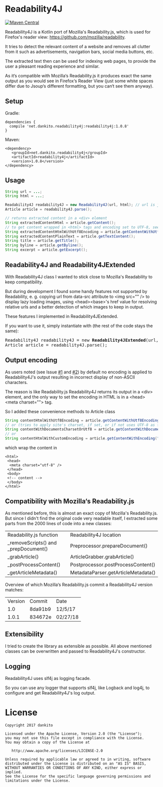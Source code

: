 # Readability4J
[![Maven Central](https://maven-badges.herokuapp.com/maven-central/net.dankito.readability4j/readability4j/badge.svg)](https://maven-badges.herokuapp.com/maven-central/net.dankito.readability4j/readability4j)

Readability4J is a Kotlin port of Mozilla's Readability.js, which is used for Firefox's reader view: https://github.com/mozilla/readability.

It tries to detect the relevant content of a website and removes all clutter from it such as advertisements, navigation bars, social media buttons, etc.

The extracted text then can be used for indexing web pages, to provide the user a pleasant reading experience and similar.

As it‘s compatible with Mozilla‘s Readability.js it produces exact the same output as you would see in Firefox‘s Reader View (just some white spaces differ due to Jsoup‘s different formatting, but you can‘t see them anyway).

## Setup

Gradle:
```
dependencies {
  compile 'net.dankito.readability4j:readability4j:1.0.8'
}
```

Maven:
```
<dependency>
   <groupId>net.dankito.readability4j</groupId>
   <artifactId>readability4j</artifactId>
   <version>1.0.8</version>
</dependency>
```


## Usage

```java
String url = ...;
String html = ...;

Readability4J readability4J = new Readability4J(url, html); // url is just needed to resolve relative urls
Article article = readability4J.parse();

// returns extracted content in a <div> element
String extractedContentHtml = article.getContent();
// to get content wrapped in <html> tags and encoding set to UTF-8, see chapter 'Output encoding'
String extractedContentHtmlWithUtf8Encoding = article.getContentWithUtf8Encoding();
String extractedContentPlainText = article.getTextContent();
String title = article.getTitle();
String byline = article.getByline();
String excerpt = article.getExcerpt();
```

## Readability4J and Readability4JExtended

With Readability4J class I wanted to stick close to Mozilla's Readability to keep compatibility.

But during development I found some handy features not supported by Readability, e. g. copying url from data-src 
attribute to &lt;img src="" /> to display lazy loading images, using &lt;head>&lt;base>'s href value for resolving 
relative urls and a 
better 
detection of 
which 
images to keep in output.

These features I implemented in Readability4JExtended.

If you want to use it, simply instantiate with (the rest of the code stays the same):

<pre>
Readability4J readability4J = new <b>Readability4JExtended</b>(url, html);
Article article = readability4J.parse();
</pre>

## Output encoding

As users noted (see Issue [#1](https://github.com/dankito/Readability4J/issues/1) and [#2](https://github.com/dankito/Readability4J/issues/2))
by default no encoding is applied to Readability4J's output resulting in incorrect display of non-ASCII characters.

The reason is like Readability.js Readability4J returns its output in a &lt;div> element, and the only way to set the
encoding in HTML is in a &lt;head>&lt;meta charset=""> tag.

So I added these convenience methods to Article class

```java
String contentHtmlWithUtf8Encoding = article.getContentWithUtf8Encoding();
// or (tries to apply site's charset, if set, or if not uses UTF-8 as fallback
String contentWithDocumentsCharsetOrUtf8 = article.getContentWithDocumentsCharsetOrUtf8();
// or
String contentHtmlWithCustomEncoding = article.getContentWithEncoding("ISO-8859-1");
```

which wrap the content in

```
<html>
 <head>
  <meta charset="utf-8" /> 
 </head>
 <body>
 <!-- content -->
 </body>
</html>
```

## Compatibility with Mozilla‘s Readability.js

As mentioned before, this is almost an exact copy of Mozilla's Readability.js. But since I didn't find the original code very readable itself, I extracted some parts from the 2000 lines of code into a new classes:

<table>
    <tr>
        <td>Readability.js function</td>
        <td>Readability4J location</td>
    </tr>
    <tr>
        <td>_removeScripts() and _prepDocument()</td>
        <td>Preprocessor.prepareDocument()</td>
    </tr>
    <tr>
        <td>_grabArticle()</td>
        <td>ArticleGrabber.grabArticle()</td>
    </tr>
    <tr>
        <td>_postProcessContent()</td>
        <td>Postprocessor.postProcessContent()</td>
    </tr>
    <tr>
        <td>_getArticleMetadata()</td>
        <td>MetadataParser.getArticleMetadata()</td>
    </tr>
</table>


Overview of which Mozilla‘s Readability.js commit a Readability4J version matches:

<table>
    <tr>
        <td>Version</td>
        <td>Commit</td>
        <td>Date</td>
    </tr>
    <tr>
        <td>1.0</td>
        <td>8da91b9</td>
        <td>12/5/17</td>
    </tr>
    <tr>
        <td>1.0.1</td>
        <td>834672e</td>
        <td>02/27/18</td>
    </tr>
</table>

## Extensibility

I tried to create the library as extensible as possible. All above mentioned classes can be overwritten and passed to Readability4J's constructor.

## Logging

Readability4J uses slf4j as logging facade.

So you can use any logger that supports slf4j, like Logback and log4j, to configure and get Readability4J's log output.

# License

    Copyright 2017 dankito

    Licensed under the Apache License, Version 2.0 (the "License");
    you may not use this file except in compliance with the License.
    You may obtain a copy of the License at

       http://www.apache.org/licenses/LICENSE-2.0

    Unless required by applicable law or agreed to in writing, software
    distributed under the License is distributed on an "AS IS" BASIS,
    WITHOUT WARRANTIES OR CONDITIONS OF ANY KIND, either express or implied.
    See the License for the specific language governing permissions and
    limitations under the License.
